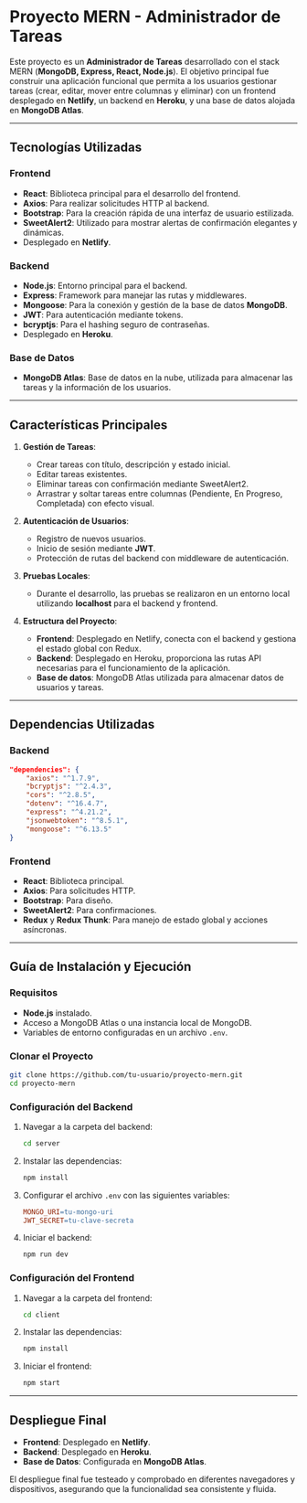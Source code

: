 # Proyecto MERN - Administrador de Tareas

Este proyecto es un **Administrador de Tareas** desarrollado con el stack MERN (**MongoDB, Express, React, Node.js**). El objetivo principal fue construir una aplicación funcional que permita a los usuarios gestionar tareas (crear, editar, mover entre columnas y eliminar) con un frontend desplegado en **Netlify**, un backend en **Heroku**, y una base de datos alojada en **MongoDB Atlas**.

---

## Tecnologías Utilizadas

### Frontend
- **React**: Biblioteca principal para el desarrollo del frontend.
- **Axios**: Para realizar solicitudes HTTP al backend.
- **Bootstrap**: Para la creación rápida de una interfaz de usuario estilizada.
- **SweetAlert2**: Utilizado para mostrar alertas de confirmación elegantes y dinámicas.
- Desplegado en **Netlify**.

### Backend
- **Node.js**: Entorno principal para el backend.
- **Express**: Framework para manejar las rutas y middlewares.
- **Mongoose**: Para la conexión y gestión de la base de datos **MongoDB**.
- **JWT**: Para autenticación mediante tokens.
- **bcryptjs**: Para el hashing seguro de contraseñas.
- Desplegado en **Heroku**.

### Base de Datos
- **MongoDB Atlas**: Base de datos en la nube, utilizada para almacenar las tareas y la información de los usuarios.

---

## Características Principales

1. **Gestión de Tareas**:
   - Crear tareas con título, descripción y estado inicial.
   - Editar tareas existentes.
   - Eliminar tareas con confirmación mediante SweetAlert2.
   - Arrastrar y soltar tareas entre columnas (Pendiente, En Progreso, Completada) con efecto visual.

2. **Autenticación de Usuarios**:
   - Registro de nuevos usuarios.
   - Inicio de sesión mediante **JWT**.
   - Protección de rutas del backend con middleware de autenticación.

3. **Pruebas Locales**:
   - Durante el desarrollo, las pruebas se realizaron en un entorno local utilizando **localhost** para el backend y frontend.

4. **Estructura del Proyecto**:
   - **Frontend**: Desplegado en Netlify, conecta con el backend y gestiona el estado global con Redux.
   - **Backend**: Desplegado en Heroku, proporciona las rutas API necesarias para el funcionamiento de la aplicación.
   - **Base de datos**: MongoDB Atlas utilizada para almacenar datos de usuarios y tareas.

---

## Dependencias Utilizadas

### Backend
```json
"dependencies": {
    "axios": "^1.7.9",
    "bcryptjs": "^2.4.3",
    "cors": "^2.8.5",
    "dotenv": "^16.4.7",
    "express": "^4.21.2",
    "jsonwebtoken": "^8.5.1",
    "mongoose": "^6.13.5"
}
```

### Frontend
- **React**: Biblioteca principal.
- **Axios**: Para solicitudes HTTP.
- **Bootstrap**: Para diseño.
- **SweetAlert2**: Para confirmaciones.
- **Redux** y **Redux Thunk**: Para manejo de estado global y acciones asíncronas.

---

## Guía de Instalación y Ejecución

### Requisitos
- **Node.js** instalado.
- Acceso a MongoDB Atlas o una instancia local de MongoDB.
- Variables de entorno configuradas en un archivo `.env`.

### Clonar el Proyecto
```bash
git clone https://github.com/tu-usuario/proyecto-mern.git
cd proyecto-mern
```

### Configuración del Backend
1. Navegar a la carpeta del backend:
   ```bash
   cd server
   ```
2. Instalar las dependencias:
   ```bash
   npm install
   ```
3. Configurar el archivo `.env` con las siguientes variables:
   ```makefile
   MONGO_URI=tu-mongo-uri
   JWT_SECRET=tu-clave-secreta
   ```
4. Iniciar el backend:
   ```bash
   npm run dev
   ```

### Configuración del Frontend
1. Navegar a la carpeta del frontend:
   ```bash
   cd client
   ```
2. Instalar las dependencias:
   ```bash
   npm install
   ```
3. Iniciar el frontend:
   ```bash
   npm start
   ```

---

## Despliegue Final

- **Frontend**: Desplegado en **Netlify**.
- **Backend**: Desplegado en **Heroku**.
- **Base de Datos**: Configurada en **MongoDB Atlas**.

El despliegue final fue testeado y comprobado en diferentes navegadores y dispositivos, asegurando que la funcionalidad sea consistente y fluida.



